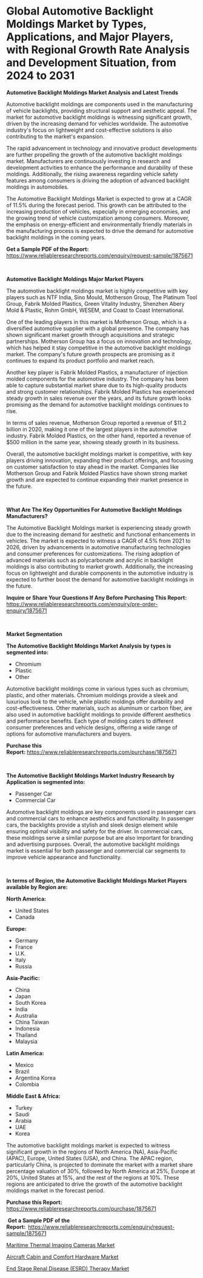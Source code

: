 <p><h1>Global Automotive Backlight Moldings Market by Types, Applications, and Major Players, with Regional Growth Rate Analysis and Development Situation, from 2024 to 2031</h1></p><p><strong>Automotive Backlight Moldings Market Analysis and Latest Trends</strong></p>
<p><p>Automotive backlight moldings are components used in the manufacturing of vehicle backlights, providing structural support and aesthetic appeal. The market for automotive backlight moldings is witnessing significant growth, driven by the increasing demand for vehicles worldwide. The automotive industry's focus on lightweight and cost-effective solutions is also contributing to the market's expansion.</p><p>The rapid advancement in technology and innovative product developments are further propelling the growth of the automotive backlight moldings market. Manufacturers are continuously investing in research and development activities to enhance the performance and durability of these moldings. Additionally, the rising awareness regarding vehicle safety features among consumers is driving the adoption of advanced backlight moldings in automobiles.</p><p>The Automotive Backlight Moldings Market is expected to grow at a CAGR of 11.5% during the forecast period. This growth can be attributed to the increasing production of vehicles, especially in emerging economies, and the growing trend of vehicle customization among consumers. Moreover, the emphasis on energy-efficient and environmentally friendly materials in the manufacturing process is expected to drive the demand for automotive backlight moldings in the coming years.</p></p>
<p><strong>Get a Sample PDF of the Report:&nbsp;</strong> <a href="https://www.reliableresearchreports.com/enquiry/request-sample/1875671">https://www.reliableresearchreports.com/enquiry/request-sample/1875671</a></p>
<p>&nbsp;</p>
<p><strong>Automotive Backlight Moldings Major Market Players</strong></p>
<p><p>The automotive backlight moldings market is highly competitive with key players such as NTF India, Sino Mould, Motherson Group, The Platinum Tool Group, Fabrik Molded Plastics, Green Vitality Industry, Shenzhen Abery Mold & Plastic, Rohm GmbH, WESEM, and Coast to Coast International.</p><p>One of the leading players in this market is Motherson Group, which is a diversified automotive supplier with a global presence. The company has shown significant market growth through acquisitions and strategic partnerships. Motherson Group has a focus on innovation and technology, which has helped it stay competitive in the automotive backlight moldings market. The company's future growth prospects are promising as it continues to expand its product portfolio and market reach.</p><p>Another key player is Fabrik Molded Plastics, a manufacturer of injection molded components for the automotive industry. The company has been able to capture substantial market share due to its high-quality products and strong customer relationships. Fabrik Molded Plastics has experienced steady growth in sales revenue over the years, and its future growth looks promising as the demand for automotive backlight moldings continues to rise.</p><p>In terms of sales revenue, Motherson Group reported a revenue of $11.2 billion in 2020, making it one of the largest players in the automotive industry. Fabrik Molded Plastics, on the other hand, reported a revenue of $500 million in the same year, showing steady growth in its business.</p><p>Overall, the automotive backlight moldings market is competitive, with key players driving innovation, expanding their product offerings, and focusing on customer satisfaction to stay ahead in the market. Companies like Motherson Group and Fabrik Molded Plastics have shown strong market growth and are expected to continue expanding their market presence in the future.</p></p>
<p>&nbsp;</p>
<p><strong>What Are The Key Opportunities For Automotive Backlight Moldings Manufacturers?</strong></p>
<p><p>The Automotive Backlight Moldings market is experiencing steady growth due to the increasing demand for aesthetic and functional enhancements in vehicles. The market is expected to witness a CAGR of 4.5% from 2021 to 2026, driven by advancements in automotive manufacturing technologies and consumer preferences for customizations. The rising adoption of advanced materials such as polycarbonate and acrylic in backlight moldings is also contributing to market growth. Additionally, the increasing focus on lightweight and durable components in the automotive industry is expected to further boost the demand for automotive backlight moldings in the future.</p></p>
<p><strong>Inquire or Share Your Questions If Any Before Purchasing This Report:</strong> <a href="https://www.reliableresearchreports.com/enquiry/pre-order-enquiry/1875671">https://www.reliableresearchreports.com/enquiry/pre-order-enquiry/1875671</a></p>
<p>&nbsp;</p>
<p><strong>Market Segmentation</strong></p>
<p><strong>The Automotive Backlight Moldings Market Analysis by types is segmented into:</strong></p>
<p><ul><li>Chromium</li><li>Plastic</li><li>Other</li></ul></p>
<p><p>Automotive backlight moldings come in various types such as chromium, plastic, and other materials. Chromium moldings provide a sleek and luxurious look to the vehicle, while plastic moldings offer durability and cost-effectiveness. Other materials, such as aluminum or carbon fiber, are also used in automotive backlight moldings to provide different aesthetics and performance benefits. Each type of molding caters to different consumer preferences and vehicle designs, offering a wide range of options for automotive manufacturers and buyers.</p></p>
<p><strong>Purchase this Report:&nbsp;</strong><a href="https://www.reliableresearchreports.com/purchase/1875671">https://www.reliableresearchreports.com/purchase/1875671</a></p>
<p>&nbsp;</p>
<p><strong>The Automotive Backlight Moldings Market Industry Research by Application is segmented into:</strong></p>
<p><ul><li>Passenger Car</li><li>Commercial Car</li></ul></p>
<p><p>Automotive backlight moldings are key components used in passenger cars and commercial cars to enhance aesthetics and functionality. In passenger cars, the backlights provide a stylish and sleek design element while ensuring optimal visibility and safety for the driver. In commercial cars, these moldings serve a similar purpose but are also important for branding and advertising purposes. Overall, the automotive backlight moldings market is essential for both passenger and commercial car segments to improve vehicle appearance and functionality.</p></p>
<p>&nbsp;</p>
<p><strong>In terms of Region, the Automotive Backlight Moldings Market Players available by Region are:</strong></p>
<p>
    <p> <strong> North America: </strong>
        <ul>
            <li>United States</li>
            <li>Canada</li>
        </ul>
        </p> 
    <p> <strong> Europe: </strong>
        <ul>
            <li>Germany</li>
            <li>France</li>
            <li>U.K.</li>
            <li>Italy</li>
            <li>Russia</li>
        </ul>
        </p> 
    <p> <strong> Asia-Pacific: </strong>
        <ul>
            <li>China</li>
            <li>Japan</li>
            <li>South Korea</li>
            <li>India</li>
            <li>Australia</li>
            <li>China Taiwan</li>
            <li>Indonesia</li>
            <li>Thailand</li>
            <li>Malaysia</li>
        </ul>
        </p> 
    <p> <strong> Latin America: </strong>
        <ul>
            <li>Mexico</li>
            <li>Brazil</li>
            <li>Argentina Korea</li>
            <li>Colombia</li>
        </ul>
        </p> 
    <p> <strong> Middle East & Africa: </strong>
        <ul>
            <li>Turkey</li>
            <li>Saudi</li>
            <li>Arabia</li>
            <li>UAE</li>
            <li>Korea</li>
        </ul>
    </p>
    </p>
<p><p>The automotive backlight moldings market is expected to witness significant growth in the regions of North America (NA), Asia-Pacific (APAC), Europe, United States (USA), and China. The APAC region, particularly China, is projected to dominate the market with a market share percentage valuation of 30%, followed by North America at 25%, Europe at 20%, United States at 15%, and the rest of the regions at 10%. These regions are anticipated to drive the growth of the automotive backlight moldings market in the forecast period.</p></p>
<p><strong>Purchase this Report: </strong><a href="https://www.reliableresearchreports.com/purchase/1875671">https://www.reliableresearchreports.com/purchase/1875671</a></p>
<p>&nbsp;<strong>Get a Sample PDF of the Report:&nbsp;&nbsp;</strong><a href="https://www.reliableresearchreports.com/enquiry/request-sample/1875671">https://www.reliableresearchreports.com/enquiry/request-sample/1875671</a></p>
<p><strong></strong></p>
<p><p><a href="https://view.publitas.com/reportprime-1/maritime-thermal-imaging-cameras-market-research-report-provides-critical-insights-that-can-help-shape-business-development-and-investment-strategies/">Maritime Thermal Imaging Cameras Market</a></p><p><a href="https://view.publitas.com/reportprime-1/aircraft-cabin-and-comfort-hardware-market-centers-on-aspects-such-as-market-growth-market-share-market-opportunity-and-projected-forecasts-spanning-from-2023-to-2030/">Aircraft Cabin and Comfort Hardware Market</a></p><p><a href="https://view.publitas.com/reportprime-1/end-stage-renal-disease-esrd-therapy-market-research-report-forecasted-for-period-from-2023-2030-by-market-type-market-application-and-region/">End Stage Renal Disease (ESRD) Therapy Market</a></p></p>